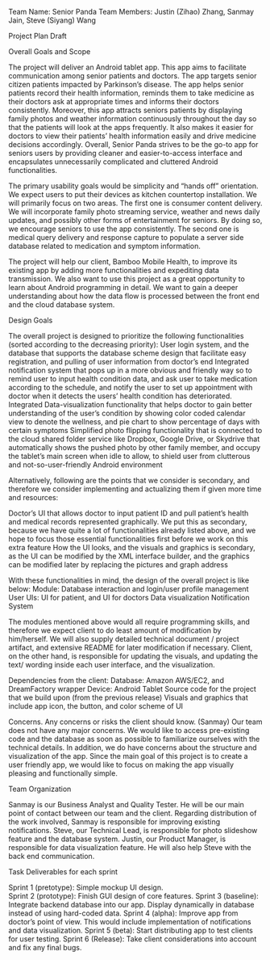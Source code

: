 Team Name: Senior Panda
Team Members: Justin (Zihao) Zhang, Sanmay Jain, Steve (Siyang) Wang

Project Plan Draft

Overall Goals and Scope

The project will deliver an Android tablet app. This app aims to facilitate communication among senior patients and doctors. The app targets senior citizen patients impacted by Parkinson’s disease. The app helps senior patients record their health information, reminds them to take medicine as their doctors ask at appropriate times and informs their doctors consistently. Moreover, this app attracts seniors patients by displaying family photos and weather information continuously throughout the day so that the patients will look at the apps frequently. It also makes it easier for doctors to view their patients’ health information easily and drive medicine decisions accordingly. Overall, Senior Panda strives to be the go-to app for seniors users by providing cleaner and easier-to-access interface and encapsulates unnecessarily complicated and cluttered Android functionalities. 

The primary usability goals would be simplicity and “hands off” orientation. We expect users to put their devices as kitchen countertop installation. We will primarily focus on two areas. The first one is consumer content delivery. We will incorporate family photo streaming service, weather and news daily updates, and possibly other forms of entertainment for seniors. By doing so, we encourage seniors to use the app consistently. The second one is medical query delivery and response capture to populate a server side database related to medication and symptom information. 

The project will help our client, Bamboo Mobile Health, to improve its existing app by adding more functionalities and expediting data transmission. We also want to use this project as a great opportunity to learn about Android programming in detail. We want to gain a deeper understanding about how the data flow is processed between the front end and the cloud database system. 

Design Goals

The overall project is designed to prioritize the following functionalities (sorted according to the decreasing priority):
User login system, and the database that supports the database scheme design that facilitate easy registration, and pulling of user information from doctor’s end
Integrated notification system that pops up in a more obvious and friendly way so to 
remind user to input health condition data, and
ask user to take medication according to the schedule, and 
notify the user to set up appointment with doctor when it detects the users’ health condition has deteriorated. 
Integrated Data-visualization functionality that helps doctor to gain better understanding of the user’s condition by showing
	color coded calendar view to denote the wellness, and 
	pie chart to show percentage of days with certain symptoms
Simplified photo flipping functionality that is connected to the cloud shared folder service like Dropbox, Google Drive, or Skydrive 
that automatically shows the pushed photo by other family member, and
occupy the tablet’s main screen when idle to allow, to shield user from clutterous and not-so-user-friendly Android environment

Alternatively, following are the points that we consider is secondary, and therefore we consider implementing and actualizing them if given more time and resources:

Doctor’s UI that allows doctor to input patient ID and pull patient’s health and medical records represented graphically. We put this as secondary, because we have quite a lot of functionalities already listed above, and we hope to focus those essential functionalities first before we work on this extra feature
How the UI looks, and the visuals and graphics is secondary, as the UI can be modified by the XML interface builder, and the graphics can be modified later by replacing the pictures and graph address

With these functionalities in mind, the design of the overall project is like below:
	Module:
		Database interaction and login/user profile management
		User UIs: UI for patient, and UI for doctors
		Data visualization
		Notification System 

The modules mentioned above would all require programming skills, and therefore we expect client to do least amount of modification by him/herself. We will also supply detailed technical document / project artifact, and extensive README for later modification if necessary. Client, on the other hand, is responsible for updating the visuals, and updating the text/ wording inside each user interface, and the visualization. 

Dependencies from the client:
	Database: Amazon AWS/EC2, and DreamFactory wrapper
	Device: Android Tablet
	Source code for the project that we build upon (from the previous release)
	Visuals and graphics that include app icon, the button, and color scheme of UI
	

Concerns. Any concerns or risks the client should know. (Sanmay)
Our team does not have any major concerns. We would like to access pre-existing code and the database as soon as possible to familiarize ourselves with the technical details. In addition, we do have concerns about the structure and visualization of the app. Since the main goal of this project is to create a user friendly app, we would like to focus on making the app visually pleasing and functionally simple.

Team Organization

Sanmay is our Business Analyst and Quality Tester. He will be our main point of contact between our team and the client. Regarding distribution of the work involved, Sanmay is responsible for improving existing notifications. Steve, our Technical Lead, is responsible for photo slideshow feature and the database system. Justin, our Product Manager, is responsible for data visualization feature. He will also help Steve with the back end communication. 


Task Deliverables for each sprint

Sprint 1 (pretotype): Simple mockup UI design.  
Sprint 2 (prototype): Finish GUI design of core features.
Sprint 3 (baseline): Integrate backend database into our app. Display dynamically in database instead of using hard-coded data.
Sprint 4 (alpha): Improve app from doctor’s point of view. This would include implementation of notifications and data visualization.
Sprint 5 (beta): Start distributing app to test clients for user testing.
Sprint 6 (Release): Take client considerations into account and fix any final bugs.

 




















